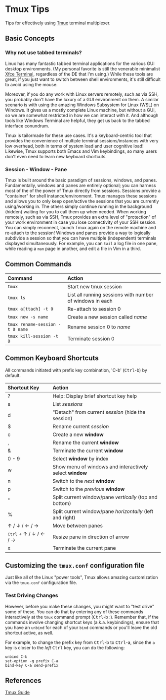 # Tmux Tips

Tips for effectively using [Tmux](https://github.com/tmux/tmux/wiki) terminal multiplexer.

## Basic Concepts

### Why not use tabbed terminals?
Linux has many fantastic tabbed terminal applications for the various GUI desktop environments. (My personal favorite is still the venerable minimalist [Xfce Terminal](https://docs.xfce.org/apps/xfce4-terminal/start), regardless of the DE that I'm using.) While these tools are great, if you just want to switch between shell environments, it's still difficult to avoid using the mouse.

Moreover, if you do any work with Linux servers remotely, such as via SSH, you probably don't have the luxury of a GUI environment on them. A similar scenario is with using the amazing Windows Subsystem for Linux (WSL) on Windows. It gives us a mostly complete Linux machine, but without a GUI, so we are somewhat restricted in how we can interact with it. And although tools like Windows Terminal are helpful, they get us back to the tabbed interface conundrum.

Tmux is tailormade for these use cases. It's a keyboard-centric tool that provides the convenience of multiple terminal sessions/instances with very low overhead, both in terms of system load and user cognitive load! Likewise, Tmux supports both Emacs and Vim keybindings, so many users don't even need to learn new keyboard shortcuts.

### Session - Window - Pane
Tmux is built around the basic paradigm of sessions, windows, and panes. Fundamentally, windows and panes are entirely optional; you can harness most of the of the power of Tmux directly from sessions.
Sessions provide a "container" for shell instance/environment. Tmux manages these sessions and allows you to only keep open/active the sessions that you are currently using/working in. The others simply continue running in the background (hidden) waiting for you to call them up when needed. When working remotely, such as via SSH, Tmux provides an extra level of "protection" of your work environment in case you lose connectivity of your SSH session. You can simply reconnect, launch Tmux again on the remote machine and re-attach to the session!
Windows and panes provide a way to logically subdivide a session so that you can have multiple (independent) terminals displayed simultaneously. For example, you can `tail` a log file in one pane, while reading a `man` page in another, and edit a file in Vim in a third.

## Common Commands
| Command      | Action |
| :----------- | :----- |
| `tmux` | Start new tmux session |
| `tmux ls` | List all running sessions with number of windows in each |
| `tmux a[ttach] -t 0` | Re-attach to session 0 |
| `tmux new -s name` | Create a new session called _name_ |
| `tmux rename-session -t 0 name` | Rename session 0 to _name_ |
| `tmux kill-session -t 0` | Terminate session 0 |




## Common Keyboard Shortcuts
All commands initiated with prefix key combination, 'C-b' (<kbd>Ctrl</kbd>-b) by default.

| Shortcut Key | Action |
| :----------- | :----- |
| ? | Help: Display brief shortcut key help |
| s | List _sessions_ |
| d | "Detach" from current _session_ (hide the session) |
| $ | Rename current _session_ |
| c | Create a new **window** |
| , | Rename the current **window** |
| & | Terminate the current **window** |
| 0 - 9 | Select **window** by index |
| w | Show menu of windows and interactively select **window** |
| n | Switch to the _next_ **window** |
| p | Switch to the _previous_ **window** |
| " | Split current window/pane _vertically_ (top and bottom) |
| % | Split current window/pane _horizontally_ (left and right) |
| ↑ / ↓ / ← / → | Move between panes |
| <kbd>Ctrl</kbd> + ↑ / ↓ / ← / → | Resize pane in direction of arrow |
| x | Terminate the current pane |

## Customizing the `tmux.conf` configuration file
Just like all of the Linux "power tools", Tmux allows amazing customization via the `tmux.conf` configuration file. 

### Test Driving Changes
However, before you make these changes, you might want to "test drive" some of these. You can do that by entering any of these commands interactively at the `tmux` command prompt (<kbd>Ctrl</kbd>-b :). Remember that, if the commands involve changing shortcut keys (a.k.a. keybindings), ensure that you have an `unbind` for each of your `bind` commands or you'll leave the old shortcut active, as well.

For example, to change the prefix key from <kbd>Ctrl</kbd>-b to <kbd>Ctrl</kbd>-a, since the `a` key is closer to the _left_ <kbd>Ctrl</kbd> key, you can do the following:
```
unbind C-b
set-option -g prefix C-a
bind-key C-a send-prefix
```



## References
[Tmux Guide](https://tmuxguide.readthedocs.io/en/latest/tmux/tmux.html)